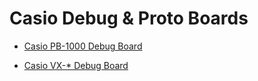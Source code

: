 # Casio Debug & Proto Boards

- <a href="/">Casio PB-1000 Debug Board</a>

- <a href="/">Casio VX-* Debug Board</a>


